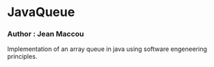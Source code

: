 # JavaQueue

### Author : Jean Maccou

Implementation of an array queue in java using software engeneering principles.
